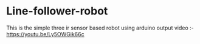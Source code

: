 # Line-follower-robot
This is the simple three ir sensor based robot using arduino
output video :- https://youtu.be/Ly5OWGik66c
